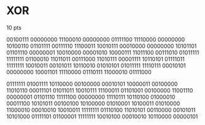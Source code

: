 # XOR
10 pts

00100111 00000000 11100010 00000000 01111100 11110000 00000000 10100110 01101111 00111110 11100011 10010111 00010000 00000000 10101101 01101110 00000001 10010000 00001010 10000111 11011100 00111010 01011111 11111111 01100010 11011011 00111000 11010111 00001111 10110101 01111011 11111111 10010011 00101011 10110010 01010101 01011111 11110111 00010101 00000000 10001101 11110000 01110111 11000010 01111000

01111111 01001111 10110000 00100000 00010101 10000011 00100000 11010110 00011101 01011011 10010111 11100011 01101001 00100000 11001110 00000001 01101110 11111100 00000000 11110111 10110100 01000010 00011100 10101011 00100100 10100000 01010001 10100011 01010000 11000010 00010010 10010011 11111111 01110100 11010101 00110000 00101011 10101000 01111101 01100001 11111111 10010100 00010010 10110000 00000101
